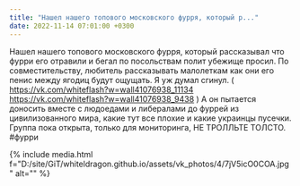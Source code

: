 ```yaml
---
title: "Нашел нашего топового московского фурря, который р..."
date: 2022-11-14 07:01:00 +0300
---
```


Нашел нашего топового московского фурря, который рассказывал что фурри его отравили и бегал по посольствам полит убежище просил. По совместительству, любитель рассказывать малолеткам как они его пенис между ягодиц будут ощущать.
Я уж думал сгинул.
(
https://vk.com/whiteflash?w=wall41076938_11134
https://vk.com/whiteflash?w=wall41076938_9438
)
А он пытается доносить вместе с людоедами и либералами до фуррей из цивилизованного мира, какие тут все плохие и какие украинцы пусечки.
Группа пока открыта, только для мониторинга, НЕ ТРОЛЛЬТЕ ТОЛСТО.
#фурри

{% include media.html f="D:/site/GiT/whiteldragon.github.io/assets/vk_photos/4/7jV5icO0COA.jpg" alt="" %}
